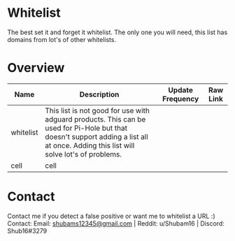 # Whitelist

The best set it and forget it whitelist. The only one you will need, this list has domains from lot's of other whitelists. 

# Overview
| Name | Description | Update Frequency | Raw Link| 
| ------ | ------ | ---------------- |---------|
| whitelist | This list is not good for use with adguard products. This can be used for Pi-Hole but that doesn't support adding a list all at once. Adding this list will solve lot's of problems. | 
| cell | cell |

# Contact
Contact me if you detect a false positive or want me to whitelist a URL :)
Contact: Email: shubams12345@gmail.com |  Reddit: u/Shubam16 | Discord: Shub16#3279